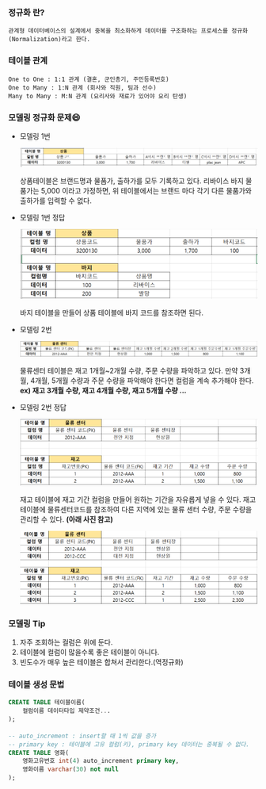 ### 정규화 란?

    관계형 데이터베이스의 설계에서 중복을 최소화하게 데이터를 구조화하는 프로세스를 정규화(Normalization)라고 한다.

### 테이블 관계

    One to One : 1:1 관계 (결혼, 군인총기, 주민등록번호)
    One to Many : 1:N 관계 (회사와 직원, 팀과 선수)
    Many to Many : M:N 관계 (요리사와 재료가 있어야 요리 탄생)

### 모델링 정규화 문제:smile:

- 모델링 1번

  ![](images/모델링_예제_1.PNG)

  상품테이블은 브랜드명과 물품가, 출하가를 모두 기록하고 있다.
  리바이스 바지 물품가는 5,000 이라고 가정하면,
  위 테이블에서는 브랜드 마다 각기 다른 물품가와 출하가를 입력할 수 없다.

- 모델링 1번 정답

  ![](images/모델링_예제_1_결과.PNG)

  바지 테이블을 만들어 상품 테이블에 바지 코드를
  참조하면 된다.

- 모델링 2번

  ![](images/모델링_예제_2.PNG)

  물류센터 테이블은 재고 1개월~2개월 수량, 주문 수량을 파악하고 있다. 만약 3개월, 4개월, 5개월 수량과 주문 수량을 파악해야 한다면 컬럼을 계속 추가해야 한다.
  **ex) 재고 3개월 수량, 재고 4개월 수량, 재고 5개월 수량 ...**

- 모델링 2번 정답

  ![](images/모델링_예제_2_결과.PNG)

  재고 테이블에 재고 기간 컬럼을 만들어
  원하는 기간을 자유롭게 넣을 수 있다.
  재고 테이블에 물류센터코드를 참조하여 다른 지역에 있는 물류 센터 수량, 주문 수량을 관리할 수 있다. **(아래 사진 참고)**

  ![](images/모델링_예제_2_결과_2.PNG)


### 모델링 Tip

1. 자주 조회하는 컬럼은 위에 둔다.
2. 테이블에 컬럼이 많을수록 좋은 테이블이 아니다.
3. 빈도수가 매우 높은 테이블은 합쳐서 관리한다.(역정규화)


### 테이블 생성 문법
```sql
CREATE TABLE 테이블이름(
    컬럼이름 데이터타입 제약조건...
);

-- auto_increment : insert할 때 1씩 값을 증가
-- primary key : 테이블에 고유 컬럼(키), primary key 데이터는 중복될 수 없다.
CREATE TABLE 영화(
    영화고유번호 int(4) auto_increment primary key,
    영화이름 varchar(30) not null
);
```
